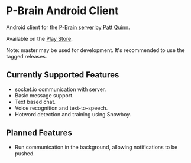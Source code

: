 # P-Brain Android Client
Android client for the [P-Brain server by Patt Quinn](https://github.com/patrickjquinn/P-Brain.ai).

Available on the [Play Store](https://play.google.com/store/apps/details?id=uk.co.tstableford.p_brain).

Note: master may be used for development. It's recommended to use the tagged releases.

## Currently Supported Features
* socket.io communication with server.
* Basic message support.
* Text based chat.
* Voice recognition and text-to-speech.
* Hotword detection and training using Snowboy.

## Planned Features
* Run communication in the background, allowing notifications to be pushed.
